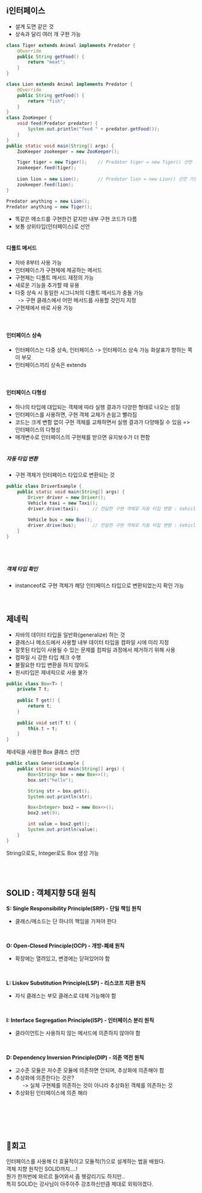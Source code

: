 ## ℹ️인터페이스
- 설계 도면 같은 것
- 상속과 달리 여러 개 구현 가능
```java
class Tiger extends Animal implements Predator {
	@Override
	public String getFood() {
		return "meat";
	}
}

class Lion extends Animal implements Predator {
	@Override
	public String getFood() {
		return "fish";
	}
}
class ZooKeeper {
	void feed(Predator predator) {
		System.out.println("feed " + predator.getFood());
	}
}
public static void main(String[] args) {
	ZooKeeper zookeeper = new ZooKeeper();

	Tiger tiger = new Tiger();    // Predator tiger = new Tiger() 선언 가능
	zookeeper.feed(tiger);
	
	Lion lion = new Lion();       // Predator lion = new Lion() 선언 가능
	zookeeper.feed(lion);
}
```
```java
Predator anything = new Lion();
Predator anything = new Tiger();
```
- 똑같은 메소드를 구현한건 같지만 내부 구현 코드가 다름
- 보통 상위타입(인터페이스)로 선언
<br><br>

#### 디폴트 메서드
- 자바 8부터 사용 가능
- 인터페이스가 구현체에 제공하는 메서드
- 구현체는 디폴트 메서드 재정의 가능
- 새로운 기능을 추가할 때 유용
- 다중 상속 시 동일한 시그니처의 디폴트 메서드가 충돌 가능  
&nbsp;&nbsp;-> 구현 클래스에서 어떤 메서드를 사용할 것인지 지정
- 구현체에서 바로 사용 가능
<br><br><br>

#### 인터페이스 상속
- 인터페이스는 다중 상속, 인터페이스 -> 인터페이스 상속 가능
화살표가 향하는 쪽이 부모
- 인터페이스끼리 상속은 extends
<br><br><br>

#### 인터페이스 다형성
- 하나의 타입에 대입되는 객체에 따라 실행 결과가 다양한 형태로 나오는 성질
- 인터페이스를 사용하면, 구현 객체 교체가 손쉽고 빨라짐
- 코드는 크게 변함 없이 구현 객체를 교체하면서 실행 결과가 다양해질 수 있음 => 인터페이스의 다형성
- 매개변수로 인터페이스의 구현체를 받으면 유지보수가 더 편함
<br><br>

##### 자동 타입 변환
- 구현 객체가 인터페이스 타입으로 변환되는 것
```java
public class DriverExample {
    public static void main(String[] args) {
        Driver driver = new Driver();
        Vehicle taxi = new Taxi();
        driver.drive(taxi);     // 전달한 구현 객체로 자동 타입 변환 : Vehicle vehicle = taxi; 
        
        Vehicle bus = new Bus();
        driver.drive(bus);      // 전달한 구현 객체로 자동 타입 변환 : Vehicle vehicle = bus;
    }
}
```
<br><br>

##### 객체 타입 확인
- instanceof로 구현 객체가 해당 인터페이스 타입으로 변환되었는지 확인 가능
<br><br><br>

## 제네릭
- 자바의 데이터 타입을 일반화(generalize) 하는 것
- 클래스나 메소드에서 사용할 내부 데이터 타입을 컴파일 시에 미리 지정
- 잘못된 타입이 사용될 수 있는 문제를 컴파일 과정에서 제거하기 위해 사용
- 컴파일 시 강한 타입 체크 수행
- 불필요한 타입 변환을 하지 않아도 
- 원시타입은 제네릭으로 사용 불가
```java
public class Box<T> {
	private T t;
	
	public T get() {
		return t;
	}
	
	public void set(T t) {
		this.t = t;
	}
}
```
제네릭을 사용한 Box 클래스 선언  
```java
public class GenericExample {
    public static void main(String[] args) {
        Box<String> box = new Box<>();
        box.set("hello");

        String str = box.get();
        System.out.println(str);

        Box<Integer> box2 = new Box<>();
        box2.set(9);

        int value = box2.get();
        System.out.println(value);
    }
}
```
String으로도, Integer로도 Box 생성 가능  
<br><br><br>


## SOLID : 객체지향 5대 원칙
**S: Single Responsibility Principle(SRP) - 단일 책임 원칙**  
- 클래스/메소드는 단 하나의 책임을 가져야 한다  
<br>

**O: Open-Closed Principle(OCP) - 개방-폐쇄 원칙**  
- 확장에는 열려있고, 변경에는 닫혀있어야 함  
<br>

**L: Liskov Substitution Principle(LSP) - 리스코프 치환 원칙**  
- 자식 클래스는 부모 클래스로 대체 가능해야 함  
<br>

**I: Interface Segregation Principle(ISP) - 인터페이스 분리 원칙**  
- 클라이언트는 사용하지 않는 메서드에 의존하지 않아야 함  
<br>

**D: Dependency Inversion Principle(DIP) - 의존 역전 원칙**  
- 고수준 모듈은 저수준 모듈에 의존하면 안되며, 추상화에 의존해야 함
- 추상화에 의존한다는 것은?  
&nbsp;&nbsp;&nbsp;&nbsp; -> 실체 구현체를 의존하는 것이 아니라 추상화된 객체를 의존하는 것
- 추상화된 인터페이스에 의존 해라  
<br><br><br><br><br>



## 💭회고
인터페이스를 사용해 더 효율적이고 모듈적(?)으로 설계하는 법을 배웠다.  
객체 지향 원칙인 SOLID까지....!  
뭔가 한꺼번에 와르르 들어와서 좀 헷갈리기도 하지만..  
특히 SOLID는 강사님이 아주아주 강조하신만큼 제대로 외워야겠다.  
